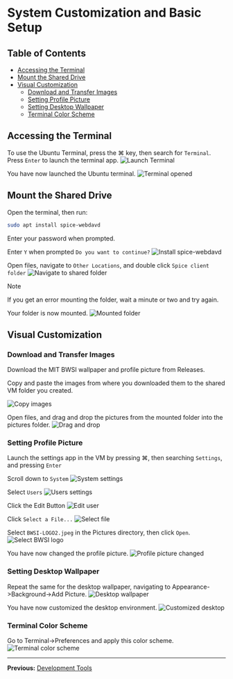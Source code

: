 # System Customization and Basic Setup

## Table of Contents

- [Accessing the Terminal](#accessing-the-terminal)
- [Mount the Shared Drive](#mount-the-shared-drive)
- [Visual Customization](#visual-customization)
  - [Download and Transfer Images](#download-and-transfer-images)
  - [Setting Profile Picture](#setting-profile-picture)
  - [Setting Desktop Wallpaper](#setting-desktop-wallpaper)
  - [Terminal Color Scheme](#terminal-color-scheme)

## Accessing the Terminal

To use the Ubuntu Terminal, press the ⌘ key, then search for `Terminal`. Press `Enter` to launch the terminal app.
![Launch Terminal](../../images/post-ubuntu-customization/launch-terminal.png)

You have now launched the Ubuntu terminal.
![Terminal opened](../../images/post-ubuntu-customization/terminal-opened.png)

## Mount the Shared Drive

Open the terminal, then run:

```bash
sudo apt install spice-webdavd
```

Enter your password when prompted.

Enter `Y` when prompted `Do you want to continue?`
![Install spice-webdavd](../../images/post-ubuntu-customization/install-spice-webdavd.png)

Open files, navigate to `Other Locations`, and double click `Spice client folder`
![Navigate to shared folder](../../images/post-ubuntu-customization/navigate-to-shared-folder-custom.png)

> [!NOTE]
> If you get an error mounting the folder, wait a minute or two and try again.

Your folder is now mounted.
![Mounted folder](../../images/post-ubuntu-customization/mounted-folder.png)

## Visual Customization

### Download and Transfer Images

Download the MIT BWSI wallpaper and profile picture from Releases.

Copy and paste the images from where you downloaded them to the shared VM folder you created.

![Copy images](../../images/post-ubuntu-customization/copy-images.png)

Open files, and drag and drop the pictures from the mounted folder into the pictures folder.
![Drag and drop](../../images/post-ubuntu-customization/drag-and-drop.png)

### Setting Profile Picture

Launch the settings app in the VM by pressing ⌘, then searching `Settings`, and pressing `Enter`

Scroll down to `System`
![System settings](../../images/post-ubuntu-customization/system-settings.png)

Select `Users`
![Users settings](../../images/post-ubuntu-customization/users-settings.png)

Click the Edit Button
![Edit user](../../images/post-ubuntu-customization/edit-user.png)

Click `Select a File...`
![Select file](../../images/post-ubuntu-customization/select-file.png)

Select `BWSI-LOGO2.jpeg` in the Pictures directory, then click `Open`.
![Select BWSI logo](../../images/post-ubuntu-customization/select-bwsi-logo.png)

You have now changed the profile picture.
![Profile picture changed](../../images/post-ubuntu-customization/profile-picture-changed.png)

### Setting Desktop Wallpaper

Repeat the same for the desktop wallpaper, navigating to Appearance->Background->Add Picture.
![Desktop wallpaper](../../images/post-ubuntu-customization/desktop-wallpaper.png)

You have now customized the desktop environment.
![Customized desktop](../../images/post-ubuntu-customization/customized-desktop.png)

### Terminal Color Scheme

Go to Terminal->Preferences and apply this color scheme.
![Terminal color scheme](../../images/post-ubuntu-customization/terminal-color-scheme.png)

---

**Previous:** [Development Tools](04-development-tools.md)
